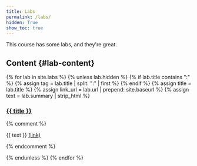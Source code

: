 ```yaml
---
title: Labs
permalink: /labs/
hidden: True
show_toc: true
---
```


This course has some labs, and they're great.

## Content {#lab-content}

{% for lab in site.labs %}
{% unless lab.hidden %}
{% if lab.title contains ":" %}
  {% assign tag = lab.title | split: ":" | first %}
{% endif %}
{% assign title = lab.title %}
{% assign link_url = lab.url | prepend: site.baseurl %}
{% assign text = lab.summary | strip_html %}

<h3><a href="{{ link_url }}">{{ title }}</a></h3>

{% comment %}
<p>{{ text }} <a href="{{ link_url }}">(link)</a></p>
{% endcomment %}

{% endunless %}
{% endfor %}

